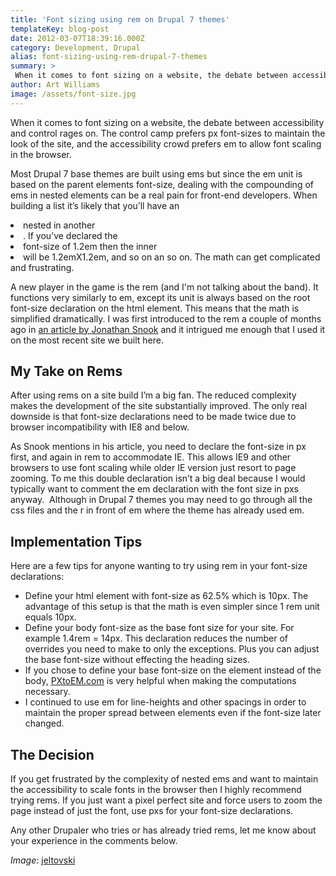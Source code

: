 ```yaml
---
title: 'Font sizing using rem on Drupal 7 themes'
templateKey: blog-post
date: 2012-03-07T18:39:16.000Z
category: Development, Drupal
alias: font-sizing-using-rem-drupal-7-themes
summary: > 
 When it comes to font sizing on a website, the debate between accessibility and control rages on. The control camp prefers px font-sizes to maintain the look of the site, and the accessibility crowd prefers em to allow font scaling in the browser. Most Drupal 7 base themes are built using ems but since the em unit is based on the parent elements font-size, dealing with the compounding of ems in nested elements can be a real pain for front-end developers. When building a list it’s likely that you’ll have an &lt;li&gt; nested in another &lt;li&gt;. If you’ve declared the &lt;li&gt; font-size of 1.2em then the inner &lt;li&gt; will be 1.2emX1.2em, and so on an so on. The math can get complicated and frustrating.
author: Art Williams
image: /assets/font-size.jpg
---
```


When it comes to font sizing on a website, the debate between accessibility and control rages on. The control camp prefers px font-sizes to maintain the look of the site, and the accessibility crowd prefers em to allow font scaling in the browser.

Most Drupal 7 base themes are built using ems but since the em unit is based on the parent elements font-size, dealing with the compounding of ems in nested elements can be a real pain for front-end developers. When building a list it’s likely that you’ll have an <li> nested in another <li>. If you’ve declared the <li> font-size of 1.2em then the inner <li> will be 1.2emX1.2em, and so on an so on. The math can get complicated and frustrating.

A new player in the game is the rem (and I'm not talking about the band). It functions very similarly to em, except its unit is always based on the root font-size declaration on the html element. This means that the math is simplified dramatically. I was first introduced to the rem a couple of months ago in [an article by Jonathan Snook](http://snook.ca/archives/html_and_css/font-size-with-rem) and it intrigued me enough that I used it on the most recent site we built here.

My Take on Rems
---------------

After using rems on a site build I’m a big fan. The reduced complexity makes the development of the site substantially improved. The only real downside is that font-size declarations need to be made twice due to browser incompatibility with IE8 and below.

As Snook mentions in his article, you need to declare the font-size in px first, and again in rem to accommodate IE. This allows IE9 and other browsers to use font scaling while older IE version just resort to page zooming. To me this double declaration isn’t a big deal because I would typically want to comment the em declaration with the font size in pxs anyway.  Although in Drupal 7 themes you may need to go through all the css files and the r in front of em where the theme has already used em.

Implementation Tips
-------------------

Here are a few tips for anyone wanting to try using rem in your font-size declarations:

*   Define your html element with font-size as 62.5% which is 10px. The advantage of this setup is that the math is even simpler since 1 rem unit equals 10px.
*   Define your body font-size as the base font size for your site. For example 1.4rem = 14px. This declaration reduces the number of overrides you need to make to only the exceptions. Plus you can adjust the base font-size without effecting the heading sizes.
*   If you chose to define your base font-size on the <html> element instead of the body, [PXtoEM.com](http://pxtoem.com) is very helpful when making the computations necessary.
*   I continued to use em for line-heights and other spacings in order to maintain the proper spread between elements even if the font-size later changed.

The Decision
------------

If you get frustrated by the complexity of nested ems and want to maintain the accessibility to scale fonts in the browser then I highly recommend trying rems. If you just want a pixel perfect site and force users to zoom the page instead of just the font, use pxs for your font-size declarations.

Any other Drupaler who tries or has already tried rems, let me know about your experience in the comments below.

_Image:_ [jeltovski](http://www.morguefile.com/creative/jeltovski)